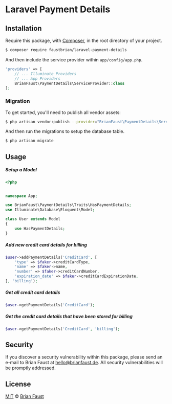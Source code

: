 # Laravel Payment Details

## Installation

Require this package, with [Composer](https://getcomposer.org/), in the root directory of your project.

``` bash
$ composer require faustbrian/laravel-payment-details
```

And then include the service provider within `app/config/app.php`.

``` php
'providers' => [
    // ... Illuminate Providers
    // ... App Providers
    BrianFaust\PaymentDetails\ServiceProvider::class
];
```

### Migration

To get started, you'll need to publish all vendor assets:

```bash
$ php artisan vendor:publish --provider="BrianFaust\PaymentDetails\ServiceProvider"
```

And then run the migrations to setup the database table.

```bash
$ php artisan migrate
```

## Usage

##### Setup a Model

``` php
<?php


namespace App;

use BrianFaust\PaymentDetails\Traits\HasPaymentDetails;
use Illuminate\Database\Eloquent\Model;

class User extends Model
{
    use HasPaymentDetails;
}
```

##### Add new credit card details for billing

``` php
$user->addPaymentDetails('CreditCard', [
    'type' => $faker->creditCardType,
    'name' => $faker->name,
    'number' => $faker->creditCardNumber,
    'expiration_date' => $faker->creditCardExpirationDate,
], 'billing');
```

##### Get all credit card details

``` php
$user->getPaymentDetails('CreditCard');
```

##### Get the credit card details that have been stored for billing

``` php
$user->getPaymentDetails('CreditCard', 'billing');
```

## Security

If you discover a security vulnerability within this package, please send an e-mail to Brian Faust at hello@brianfaust.de. All security vulnerabilities will be promptly addressed.

## License

[MIT](LICENSE) © [Brian Faust](https://brianfaust.de)
